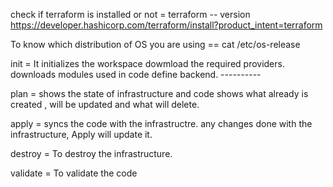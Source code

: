 check if terraform is installed or not = terraform -- version
https://developer.hashicorp.com/terraform/install?product_intent=terraform

To know which distribution of OS you are using  == cat /etc/os-release

init = It initializes the workspace
      dowmload the required providers.
      downloads modules used in code
      define backend.
      ----------


plan = shows the state of infrastructure and code
       shows what already is created , will be updated and what will delete.



apply =  syncs the code with the infrastructre.
         any changes done with the infrastructure, Apply will update it.


destroy  = To destroy the infrastructure.

validate = To validate the code